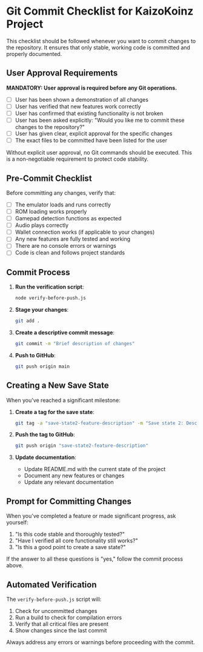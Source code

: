 # Git Commit Checklist for KaizoKoinz Project

This checklist should be followed whenever you want to commit changes to the repository. It ensures that only stable, working code is committed and properly documented.

## User Approval Requirements

**MANDATORY: User approval is required before any Git operations.**

- [ ] User has been shown a demonstration of all changes
- [ ] User has verified that new features work correctly
- [ ] User has confirmed that existing functionality is not broken
- [ ] User has been asked explicitly: "Would you like me to commit these changes to the repository?"
- [ ] User has given clear, explicit approval for the specific changes
- [ ] The exact files to be committed have been listed for the user

Without explicit user approval, no Git commands should be executed. This is a non-negotiable requirement to protect code stability.

## Pre-Commit Checklist

Before committing any changes, verify that:

- [ ] The emulator loads and runs correctly
- [ ] ROM loading works properly
- [ ] Gamepad detection functions as expected
- [ ] Audio plays correctly
- [ ] Wallet connection works (if applicable to your changes)
- [ ] Any new features are fully tested and working
- [ ] There are no console errors or warnings
- [ ] Code is clean and follows project standards

## Commit Process

1. **Run the verification script**:
   ```bash
   node verify-before-push.js
   ```

2. **Stage your changes**:
   ```bash
   git add .
   ```

3. **Create a descriptive commit message**:
   ```bash
   git commit -m "Brief description of changes"
   ```

4. **Push to GitHub**:
   ```bash
   git push origin main
   ```

## Creating a New Save State

When you've reached a significant milestone:

1. **Create a tag for the save state**:
   ```bash
   git tag -a "save-state2-feature-description" -m "Save state 2: Description of what works"
   ```

2. **Push the tag to GitHub**:
   ```bash
   git push origin "save-state2-feature-description"
   ```

3. **Update documentation**:
   - Update README.md with the current state of the project
   - Document any new features or changes
   - Update any relevant documentation

## Prompt for Committing Changes

When you've completed a feature or made significant progress, ask yourself:

1. "Is this code stable and thoroughly tested?"
2. "Have I verified all core functionality still works?"
3. "Is this a good point to create a save state?"

If the answer to all these questions is "yes," follow the commit process above.

## Automated Verification

The `verify-before-push.js` script will:

1. Check for uncommitted changes
2. Run a build to check for compilation errors
3. Verify that all critical files are present
4. Show changes since the last commit

Always address any errors or warnings before proceeding with the commit.
